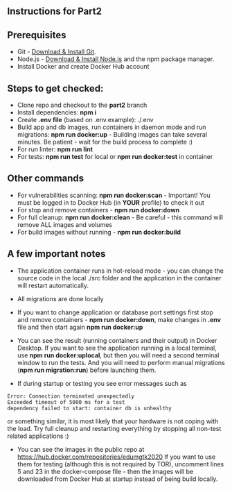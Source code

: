## Instructions for Part2

## Prerequisites

- Git - [Download & Install Git](https://git-scm.com/downloads).
- Node.js - [Download & Install Node.js](https://nodejs.org/en/download/) and the npm package manager.
- Install Docker and create Docker Hub account

## Steps to get checked:

- Clone repo and checkout to the **part2** branch
- Install dependencies: **npm i**
- Create **.env file** (based on .env.example):  ./.env 
- Build app and db images, run containers in daemon mode and run migrations: **npm run docker:up** - Building images can take several minutes. Be patient - wait for the build process to complete :) 
- For run linter: **npm run lint**
- For tests: **npm run test** for local or **npm run docker:test** in container 

## Other commands

- For vulnerabilities scanning: **npm run docker:scan** - Important! You must be logged in to Docker Hub (in **YOUR** profile) to check it out
- For stop and remove containers - **npm run docker:down**
- For full cleanup: **npm run docker:clean** - Be careful - this command will remove ALL images and volumes
- For build images without running - **npm run docker:build**

## A few important notes

- The application container runs in hot-reload mode - you can change the source code in the local ./src folder and the application in the container will restart automatically.
- All migrations are done locally
- If you want to change application or database port settings first stop and remove containers - **npm run docker:down**, make changes in **.env** file and then start again **npm run docker:up**  
- You can see the result (running containers and their output) in Docker Desktop. If you want to see the application running in a local terminal, use **npm run docker:uplocal**, but then you will need a second terminal window to run the tests. And you will need to perform manual migrations (**npm run migration:run**) before launching them.

- If during startup or testing you see error messages such as
```
Error: Connection terminated unexpectedly
Exceeded timeout of 5000 ms for a test
dependency failed to start: container db is unhealthy
```
or something similar, it is most likely that your hardware is not coping with the load. Try full cleanup and restarting everything by stopping all non-test related applications :) 

- You can see the images in the public repo at https://hub.docker.com/repositories/edumgtk2020 If you want to use them for testing (although this is not required by TOR), uncomment lines 5 and 23 in the docker-compose file - then the images will be downloaded from Docker Hub at startup instead of being build locally. 



